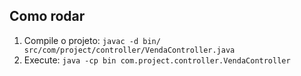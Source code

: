 ## Como rodar

1. Compile o projeto: `javac -d bin/ src/com/project/controller/VendaController.java`
2. Execute: `java -cp bin com.project.controller.VendaController`
